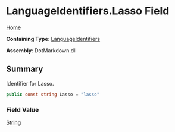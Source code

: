 # LanguageIdentifiers\.Lasso Field

[Home](../../../README.md)

**Containing Type**: [LanguageIdentifiers](../README.md)

**Assembly**: DotMarkdown\.dll

## Summary

Identifier for Lasso\.

```csharp
public const string Lasso = "lasso"
```

### Field Value

[String](https://docs.microsoft.com/en-us/dotnet/api/system.string)


